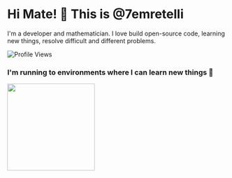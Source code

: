 # Hi Mate! 👋 This is @7emretelli

I'm a developer and mathematician. I love build open-source code, learning new things, resolve difficult and different problems.

![Profile Views](https://komarev.com/ghpvc/?username=7emretelli)

### I'm running to environments where I can learn new things 🤟

<img height="200px" src="https://media.giphy.com/media/3osxY9kuM2NGUfvThe/giphy.gif" />
